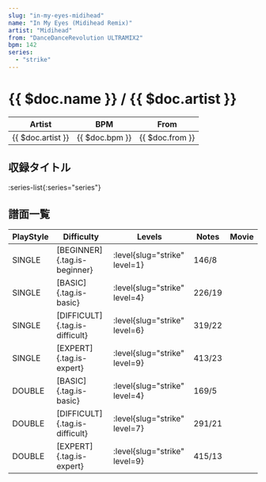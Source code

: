 ```yaml
---
slug: "in-my-eyes-midihead"
name: "In My Eyes (Midihead Remix)"
artist: "Midihead"
from: "DanceDanceRevolution ULTRAMIX2"
bpm: 142
series:
  - "strike"
---
```


# {{ $doc.name }} / {{ $doc.artist }}

|Artist|BPM|From|
|------|---|----|
|{{ $doc.artist }}|{{ $doc.bpm }}|{{ $doc.from }}|

## 収録タイトル

:series-list{:series="series"}

## 譜面一覧

|PlayStyle|Difficulty|Levels|Notes|Movie|
|---------|----------|------|-----|-----|
|SINGLE|[BEGINNER]{.tag.is-beginner}|<div class="field is-grouped is-grouped-multiline"> :level{slug="strike" level=1}</div>|146/8||
|SINGLE|[BASIC]{.tag.is-basic}|<div class="field is-grouped is-grouped-multiline"> :level{slug="strike" level=4}</div>|226/19||
|SINGLE|[DIFFICULT]{.tag.is-difficult}|<div class="field is-grouped is-grouped-multiline"> :level{slug="strike" level=6}</div>|319/22||
|SINGLE|[EXPERT]{.tag.is-expert}|<div class="field is-grouped is-grouped-multiline"> :level{slug="strike" level=9}</div>|413/23||
|DOUBLE|[BASIC]{.tag.is-basic}|<div class="field is-grouped is-grouped-multiline"> :level{slug="strike" level=4}</div>|169/5||
|DOUBLE|[DIFFICULT]{.tag.is-difficult}|<div class="field is-grouped is-grouped-multiline"> :level{slug="strike" level=7}</div>|291/21||
|DOUBLE|[EXPERT]{.tag.is-expert}|<div class="field is-grouped is-grouped-multiline"> :level{slug="strike" level=9}</div>|415/13||
